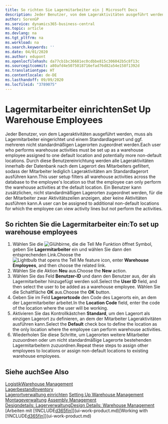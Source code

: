 ```yaml
---
title: So richten Sie Lagermitarbeiter ein | Microsoft Docs
description: Jeder Benutzer, von dem Lageraktivitäten ausgeführt werden, muss als Lagermitarbeiter eingerichtet und einem Standardlagerort und ggf. mehreren nicht standardmäßigen Lagerorten zugeordnet werden.
author: SorenGP
ms.service: dynamics365-business-central
ms.topic: article
ms.devlang: na
ms.tgt_pltfrm: na
ms.workload: na
ms.search.keywords: ''
ms.date: 04/01/2020
ms.author: edupont
ms.openlocfilehash: da77cb1bc36681ec0cdbbe815c306042b5c8f13c
ms.sourcegitcommit: a80afd4e5075018716efad76d82a54e158f1392d
ms.translationtype: HT
ms.contentlocale: de-DE
ms.lasthandoff: 09/09/2020
ms.locfileid: "3789075"
---
```

# <a name="set-up-warehouse-employees"></a><span data-ttu-id="dbf74-103">Lagermitarbeiter einrichten</span><span class="sxs-lookup"><span data-stu-id="dbf74-103">Set Up Warehouse Employees</span></span>
<span data-ttu-id="dbf74-104">Jeder Benutzer, von dem Lageraktivitäten ausgeführt werden, muss als Lagermitarbeiter eingerichtet und einem Standardlagerort und ggf. mehreren nicht standardmäßigen Lagerorten zugeordnet werden.</span><span class="sxs-lookup"><span data-stu-id="dbf74-104">Each user who performs warehouse activities must be set up as a warehouse employee assigned to one default location and potentially more non-default locations.</span></span> <span data-ttu-id="dbf74-105">Durch diese Benutzereinrichtung werden alle Lageraktivitäten innerhalb der Datenbank nach dem Lagerort des Mitarbeiters gefiltert, sodass der Mitarbeiter lediglich Lageraktivitäten am Standardlagerort ausführen kann.</span><span class="sxs-lookup"><span data-stu-id="dbf74-105">This user setup filters all warehouse activities across the database to the employee's location so that the employee can only perform the warehouse activities at the default location.</span></span> <span data-ttu-id="dbf74-106">Ein Benutzer kann zusätzlichen, nicht standardmäßigen Lagerorten zugeordnet werden, für die der Mitarbeiter zwar Aktivitätszeilen anzeigen, aber keine Aktivitäten ausführen kann.</span><span class="sxs-lookup"><span data-stu-id="dbf74-106">A user can be assigned to additional non-default locations for which the employee can view activity lines but not perform the activities.</span></span>

## <a name="to-set-up-warehouse-employees"></a><span data-ttu-id="dbf74-107">So richten Sie die Lagermitarbeiter ein:</span><span class="sxs-lookup"><span data-stu-id="dbf74-107">To set up warehouse employees</span></span>  
1.  <span data-ttu-id="dbf74-108">Wählen Sie die ![Glühbirne, die die Tell Me Funktion öffnet](media/ui-search/search_small.png "Was möchten Sie tun?") Symbol, geben Sie **Lagermitarbeiter** ein und wählen Sie dann den entsprechenden Link.</span><span class="sxs-lookup"><span data-stu-id="dbf74-108">Choose the ![Lightbulb that opens the Tell Me feature](media/ui-search/search_small.png "Tell me what you want to do") icon, enter **Warehouse Employees**, and then choose the related link.</span></span>  
2. <span data-ttu-id="dbf74-109">Wählen Sie die Aktion **Neu** aus.</span><span class="sxs-lookup"><span data-stu-id="dbf74-109">Choose the **New** action.</span></span>  
3. <span data-ttu-id="dbf74-110">Wählen Sie das Feld **Benutzer-ID** und dann den Benutzer aus, der als Lagermitarbeiter hinzugefügt werden soll.</span><span class="sxs-lookup"><span data-stu-id="dbf74-110">Select the **User ID** field, and then select the user to be added as a warehouse employee.</span></span> <span data-ttu-id="dbf74-111">Wählen Sie die Schaltfläche **OK** aus.</span><span class="sxs-lookup"><span data-stu-id="dbf74-111">Choose the **OK** button.</span></span>  
6.  <span data-ttu-id="dbf74-112">Geben Sie im Feld **Lagerortcode** den Code des Lagerorts ein, an dem der Lagermitarbeiter arbeitet.</span><span class="sxs-lookup"><span data-stu-id="dbf74-112">In the **Location Code** field, enter the code of the location where the user will be working.</span></span>  
7.  <span data-ttu-id="dbf74-113">Aktivieren Sie das Kontrollkästchen **Standard**, um den Lagerort als einzigen Lagerort zu definieren, an dem der Mitarbeiter Lageraktivitäten ausführen kann.</span><span class="sxs-lookup"><span data-stu-id="dbf74-113">Select the **Default** check box to define the location as the only location where the employee can perform warehouse activities.</span></span>  
8.  <span data-ttu-id="dbf74-114">Wiederholen Sie diese Schritte, um Lagerorten weitere Mitarbeiter zuzuordnen oder um nicht standardmäßige Lagerorte bestehenden Lagermitarbeitern zuzuordnen.</span><span class="sxs-lookup"><span data-stu-id="dbf74-114">Repeat these steps to assign other employees to locations or assign non-default locations to existing warehouse employees.</span></span>  

## <a name="see-also"></a><span data-ttu-id="dbf74-115">Siehe auch</span><span class="sxs-lookup"><span data-stu-id="dbf74-115">See Also</span></span>  
[<span data-ttu-id="dbf74-116">Logistik</span><span class="sxs-lookup"><span data-stu-id="dbf74-116">Warehouse Management</span></span>](warehouse-manage-warehouse.md)  
[<span data-ttu-id="dbf74-117">Lagerbestand</span><span class="sxs-lookup"><span data-stu-id="dbf74-117">Inventory</span></span>](inventory-manage-inventory.md)  
<span data-ttu-id="dbf74-118">[Lagerortverwaltung einrichten](warehouse-setup-warehouse.md)   </span><span class="sxs-lookup"><span data-stu-id="dbf74-118">[Setting Up Warehouse Management](warehouse-setup-warehouse.md)   </span></span>  
<span data-ttu-id="dbf74-119">[Montageverwaltung](assembly-assemble-items.md)  </span><span class="sxs-lookup"><span data-stu-id="dbf74-119">[Assembly Management](assembly-assemble-items.md)  </span></span>  
[<span data-ttu-id="dbf74-120">Designdetails: Lagerverwaltung</span><span class="sxs-lookup"><span data-stu-id="dbf74-120">Design Details: Warehouse Management</span></span>](design-details-warehouse-management.md)  
<span data-ttu-id="dbf74-121">[Arbeiten mit [!INCLUDE[d365fin](includes/d365fin_md.md)]](ui-work-product.md)</span><span class="sxs-lookup"><span data-stu-id="dbf74-121">[Working with [!INCLUDE[d365fin](includes/d365fin_md.md)]](ui-work-product.md)</span></span>  

